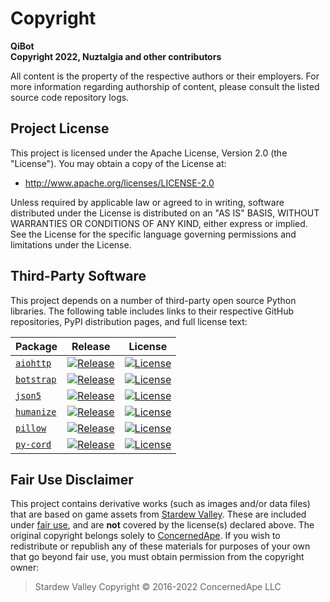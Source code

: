 # Copyright

**QiBot**\
**Copyright 2022, Nuztalgia and other contributors**

All content is the property of the respective authors or their employers. For more
information regarding authorship of content, please consult the listed source code
repository logs.

## Project License

This project is licensed under the Apache License, Version 2.0 (the "License"). You may
obtain a copy of the License at:

- <http://www.apache.org/licenses/LICENSE-2.0>

Unless required by applicable law or agreed to in writing, software distributed under
the License is distributed on an "AS IS" BASIS, WITHOUT WARRANTIES OR CONDITIONS OF ANY
KIND, either express or implied. See the License for the specific language governing
permissions and limitations under the License.

## Third-Party Software

This project depends on a number of third-party open source Python libraries. The
following table includes links to their respective GitHub repositories, PyPI
distribution pages, and full license text:

| Package                                                   | Release                                                                                  | License                                                                                                               |
| --------------------------------------------------------- | ---------------------------------------------------------------------------------------- | --------------------------------------------------------------------------------------------------------------------- |
| [`aiohttp`](https://github.com/aio-libs/aiohttp)          | [![Release](https://img.shields.io/pypi/v/aiohttp)](https://pypi.org/project/aiohttp/)   | [![License](https://img.shields.io/pypi/l/aiohttp)](https://github.com/aio-libs/aiohttp/blob/master/LICENSE.txt)      |
| [`botstrap`](https://github.com/nuztalgia/botstrap)       | [![Release](https://img.shields.io/pypi/v/botstrap)](https://pypi.org/project/botstrap/) | [![License](https://img.shields.io/pypi/l/botstrap)](https://github.com/nuztalgia/botstrap/blob/main/LICENSE)         |
| [`json5`](https://github.com/dpranke/pyjson5)             | [![Release](https://img.shields.io/pypi/v/json5)](https://pypi.org/project/json5/)       | [![License](https://img.shields.io/pypi/l/json5)](https://github.com/dpranke/pyjson5/blob/main/LICENSE)               |
| [`humanize`](https://github.com/python-humanize/humanize) | [![Release](https://img.shields.io/pypi/v/humanize)](https://pypi.org/project/humanize/) | [![License](https://img.shields.io/pypi/l/humanize)](https://github.com/python-humanize/humanize/blob/main/LICENCE)   |
| [`pillow`](https://github.com/python-pillow/Pillow)       | [![Release](https://img.shields.io/pypi/v/Pillow)](https://pypi.org/project/Pillow/)     | [![License](https://img.shields.io/pypi/l/Pillow)](https://github.com/python-pillow/Pillow/blob/main/LICENSE)         |
| [`py-cord`](https://github.com/Pycord-Development/pycord) | [![Release](https://img.shields.io/pypi/v/py-cord)](https://pypi.org/project/py-cord/)   | [![License](https://img.shields.io/pypi/l/py-cord)](https://github.com/Pycord-Development/pycord/blob/master/LICENSE) |

## Fair Use Disclaimer

This project contains derivative works (such as images and/or data files) that are based
on game assets from [Stardew Valley](https://www.stardewvalley.net/). These are included
under [fair use](https://www.copyright.gov/fair-use/), and are **not** covered by the
license(s) declared above. The original copyright belongs solely to
[ConcernedApe](https://twitter.com/ConcernedApe). If you wish to redistribute or
republish any of these materials for purposes of your own that go beyond fair use, you
must obtain permission from the copyright owner:

> Stardew Valley Copyright © 2016-2022 ConcernedApe LLC
